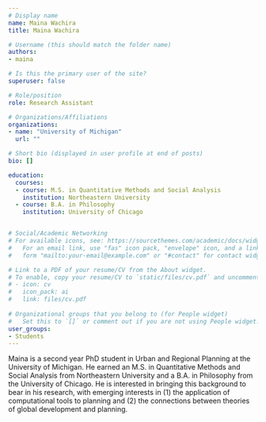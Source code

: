 ```yaml
---
# Display name
name: Maina Wachira
title: Maina Wachira

# Username (this should match the folder name)
authors:
- maina

# Is this the primary user of the site?
superuser: false

# Role/position
role: Research Assistant

# Organizations/Affiliations
organizations:
- name: "University of Michigan"
  url: ""

# Short bio (displayed in user profile at end of posts)
bio: []

education:
  courses:
  - course: M.S. in Quantitative Methods and Social Analysis  
    institution: Northeastern University
  - course: B.A. in Philosophy 
    institution: University of Chicago


# Social/Academic Networking
# For available icons, see: https://sourcethemes.com/academic/docs/widgets/#icons
#   For an email link, use "fas" icon pack, "envelope" icon, and a link in the
#   form "mailto:your-email@example.com" or "#contact" for contact widget.

# Link to a PDF of your resume/CV from the About widget.
# To enable, copy your resume/CV to `static/files/cv.pdf` and uncomment the lines below.  
# - icon: cv
#   icon_pack: ai
#   link: files/cv.pdf
  
# Organizational groups that you belong to (for People widget)
#   Set this to `[]` or comment out if you are not using People widget.  
user_groups:
- Students
---
```


Maina is a second year PhD student in Urban and Regional Planning at the University of Michigan. He earned an M.S. in Quantitative Methods and Social Analysis from Northeastern University and a B.A. in Philosophy from the University of Chicago. He is interested in bringing this background to bear in his research, with emerging interests in (1) the application of computational tools to planning and (2) the connections between theories of global development and planning.

